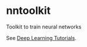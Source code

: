 nntoolkit
=========

Toolkit to train neural networks

See [Deep Learning Tutorials](http://deeplearning.net/tutorial/).